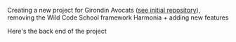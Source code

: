 Creating a new project for Girondin Avocats (<a href="https://github.com/Alice-Berthelot/checkpoint4">see initial repository</a>), removing the Wild Code School framework Harmonia + adding new features

Here's the back end of the project
